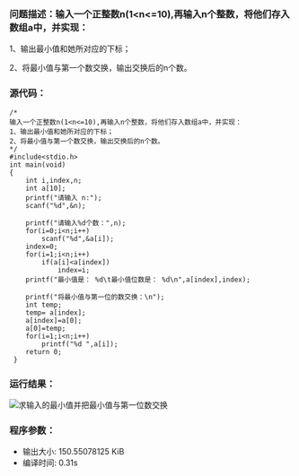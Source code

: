 ### 问题描述：输入一个正整数n(1<n<=10),再输入n个整数，将他们存入数组a中，并实现：
1、输出最小值和她所对应的下标；

2、将最小值与第一个数交换，输出交换后的n个数。 

### 源代码：
	/*
	输入一个正整数n(1<n<=10),再输入n个整数，将他们存入数组a中，并实现：
	1、输出最小值和她所对应的下标；
	2、将最小值与第一个数交换，输出交换后的n个数。 
	*/
	#include<stdio.h>
	int main(void)
	{
		int i,index,n;
		int a[10];
		printf("请输入 n:");
		scanf("%d",&n);
		
		printf("请输入%d个数：",n);
		for(i=0;i<n;i++)
			scanf("%d",&a[i]);
		index=0;
		for(i=1;i<n;i++)
			if(a[i]<a[index])
				index=i;
		printf("最小值是： %d\t最小值位数是： %d\n",a[index],index);
		
		printf("将最小值与第一位的数交换：\n"); 
		int temp;
		temp= a[index];
		a[index]=a[0];
		a[0]=temp;
		for(i=1;i<n;i++)
			printf("%d ",a[i]);	
		return 0;		
	 } 
### 运行结果：
![求输入的最小值并把最小值与第一位数交换](https://upload-images.jianshu.io/upload_images/6770220-84b7be4e3b7b4fa1.png?imageMogr2/auto-orient/strip%7CimageView2/2/w/1240)


### 程序参数：
- 输出大小: 150.55078125 KiB
- 编译时间: 0.31s

